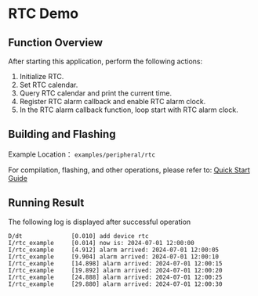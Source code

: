 # RTC Demo

## Function Overview

After starting this application, perform the following actions:
1. Initialize RTC.
2. Set RTC calendar.
3. Query RTC calendar and print the current time.
4. Register RTC alarm callback and enable RTC alarm clock.
5. In the RTC alarm callback function, loop start with RTC alarm clock.


## Building and Flashing

Example Location： `examples/peripheral/rtc`

For compilation, flashing, and other operations, please refer to: [Quick Start Guide](https://doc.winnermicro.net/w800/en/latest/get_started/index.html)

## Running Result

The following log is displayed after successful operation

```
D/dt              [0.010] add device rtc
I/rtc_example     [0.014] now is: 2024-07-01 12:00:00
I/rtc_example     [4.912] alarm arrived: 2024-07-01 12:00:05
I/rtc_example     [9.904] alarm arrived: 2024-07-01 12:00:10
I/rtc_example     [14.898] alarm arrived: 2024-07-01 12:00:15
I/rtc_example     [19.892] alarm arrived: 2024-07-01 12:00:20
I/rtc_example     [24.888] alarm arrived: 2024-07-01 12:00:25
I/rtc_example     [29.880] alarm arrived: 2024-07-01 12:00:30
```

